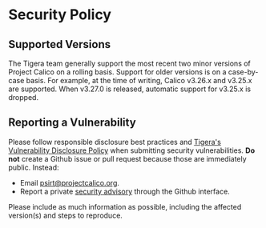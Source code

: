 # Security Policy

## Supported Versions

The Tigera team generally support the most recent two minor versions
of Project Calico on a rolling basis.  Support for older versions is on a 
case-by-case basis.  For example, at the time of writing, 
Calico v3.26.x and v3.25.x are supported.  When v3.27.0 is released,
automatic support for v3.25.x is dropped.

## Reporting a Vulnerability

Please follow responsible disclosure best practices and [Tigera's Vulnerability Disclosure Policy](https://www.tigera.io/vulnerability-disclosure/) when submitting
security vulnerabilities.  **Do not** create a Github issue or pull 
request because those are immediately public. Instead:

*  Email [psirt@projectcalico.org](psirt@projectcalico.org).
*  Report a private [security advisory](https://github.com/projectcalico/calico/security/advisories)
  through the Github interface.

Please include as much information as possible, including the
affected version(s) and steps to reproduce.
